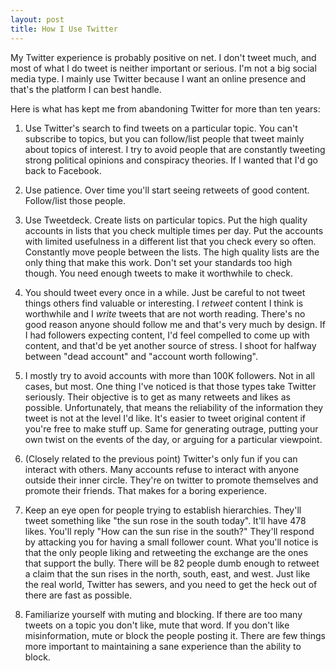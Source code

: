 ```yaml
---
layout: post
title: How I Use Twitter
---
```


My Twitter experience is probably positive on net. I don't tweet much, and most of what I do tweet is neither important or serious. I'm not a big social media type. I mainly use Twitter because I want an online presence and that's the platform I can best handle.

Here is what has kept me from abandoning Twitter for more than ten years:

1. Use Twitter's search to find tweets on a particular topic. You can't subscribe to topics, but you can follow/list people that tweet mainly about topics of interest. I try to avoid people that are constantly tweeting strong political opinions and conspiracy theories. If I wanted that I'd go back to Facebook.

2. Use patience. Over time you'll start seeing retweets of good content. Follow/list those people.

3. Use Tweetdeck. Create lists on particular topics. Put the high quality accounts in lists that you check multiple times per day. Put the accounts with limited usefulness in a different list that you check every so often. Constantly move people between the lists. The high quality lists are the only thing that make this work. Don't set your standards too high though. You need enough tweets to make it worthwhile to check.

4. You should tweet every once in a while. Just be careful to not tweet things others find valuable or interesting. I *retweet* content I think is worthwhile and I *write* tweets that are not worth reading. There's no good reason anyone should follow me and that's very much by design. If I had followers expecting content, I'd feel compelled to come up with content, and that'd be yet another source of stress. I shoot for halfway between "dead account" and "account worth following".

5. I mostly try to avoid accounts with more than 100K followers. Not in all cases, but most. One thing I've noticed is that those types take Twitter seriously. Their objective is to get as many retweets and likes as possible. Unfortunately, that means the reliability of the information they tweet is not at the level I'd like. It's easier to tweet original content if you're free to make stuff up. Same for generating outrage, putting your own twist on the events of the day, or arguing for a particular viewpoint.

6. (Closely related to the previous point) Twitter's only fun if you can interact with others. Many accounts refuse to interact with anyone outside their inner circle. They're on twitter to promote themselves and promote their friends. That makes for a boring experience. 

7. Keep an eye open for people trying to establish hierarchies. They'll tweet something like "the sun rose in the south today". It'll have 478 likes. You'll reply "How can the sun rise in the south?" They'll respond by attacking you for having a small follower count. What you'll notice is that the only people liking and retweeting the exchange are the ones that support the bully. There will be 82 people dumb enough to retweet a claim that the sun rises in the north, south, east, and west. Just like the real world, Twitter has sewers, and you need to get the heck out of there are fast as possible.

8. Familiarize yourself with muting and blocking. If there are too many tweets on a topic you don't like, mute that word. If you don't like misinformation, mute or block the people posting it. There are few things more important to maintaining a sane experience than the ability to block.